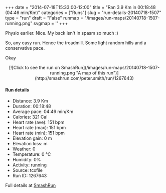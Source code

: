 +++
date = "2014-07-18T15:33:00-12:00"
title = "Ran 3.9 Km in 00:18:48 (04:46 min/Km)"
categories = ["Runs"]
slug = "run-details-20140718-1507"
type = "run"
draft = "False"
runmap = "/images/run-maps/20140718-1507-running.png"
svgmap = '<polyline points="">'
+++

Physio earlier. Nice. My back isn't in spasm so much :)

So, any easy run. Hence the treadmill. Some light random hills and a conservative pace. 

Okay

<!--more-->

<center>
[![Click to see the run on SmashRun](/images/run-maps/20140718-1507-running.png "A map of this run")](http://smashrun.com/peter.smith/run/1267643)
</center>

#### Run details

* Distance: 3.9 Km
* Duration: 00:18:48
* Average pace: 04:46 min/Km
* Calories: 321 Cal
* Heart rate (ave): 151 bpm
* Heart rate (max): 151 bpm
* Heart rate (min): 151 bpm
* Elevation gain: 0 m
* Elevation loss:  m
* Weather: 0
* Temperature: 0 &deg;C
* Humidity: 0%
* Activity: running
* Source: tcxfile
* Run ID: 1267643

Full details at [SmashRun](http://smashrun.com/peter.smith/run/1267643)